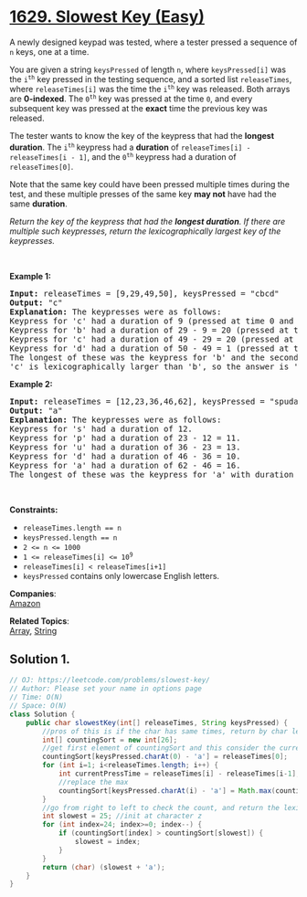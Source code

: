 # [1629. Slowest Key (Easy)](https://leetcode.com/problems/slowest-key/)

<p>A newly designed keypad was tested, where a tester pressed a sequence of <code>n</code> keys, one at a time.</p>

<p>You are given a string <code>keysPressed</code> of length <code>n</code>, where <code>keysPressed[i]</code> was the <code>i<sup>th</sup></code> key pressed in the testing sequence, and a sorted list <code>releaseTimes</code>, where <code>releaseTimes[i]</code> was the time the <code>i<sup>th</sup></code> key was released. Both arrays are <strong>0-indexed</strong>. The <code>0<sup>th</sup></code> key was pressed at the time <code>0</code>,&nbsp;and every subsequent key was pressed at the <strong>exact</strong> time the previous key was released.</p>

<p>The tester wants to know the key of the keypress that had the <strong>longest duration</strong>. The <code>i<sup>th</sup></code><sup> </sup>keypress had a <strong>duration</strong> of <code>releaseTimes[i] - releaseTimes[i - 1]</code>, and the <code>0<sup>th</sup></code> keypress had a duration of <code>releaseTimes[0]</code>.</p>

<p>Note that the same key could have been pressed multiple times during the test, and these multiple presses of the same key <strong>may not</strong> have had the same <strong>duration</strong>.</p>

<p><em>Return the key of the keypress that had the <strong>longest duration</strong>. If there are multiple such keypresses, return the lexicographically largest key of the keypresses.</em></p>

<p>&nbsp;</p>
<p><strong>Example 1:</strong></p>

<pre><strong>Input:</strong> releaseTimes = [9,29,49,50], keysPressed = "cbcd"
<strong>Output:</strong> "c"
<strong>Explanation:</strong> The keypresses were as follows:
Keypress for 'c' had a duration of 9 (pressed at time 0 and released at time 9).
Keypress for 'b' had a duration of 29 - 9 = 20 (pressed at time 9 right after the release of the previous character and released at time 29).
Keypress for 'c' had a duration of 49 - 29 = 20 (pressed at time 29 right after the release of the previous character and released at time 49).
Keypress for 'd' had a duration of 50 - 49 = 1 (pressed at time 49 right after the release of the previous character and released at time 50).
The longest of these was the keypress for 'b' and the second keypress for 'c', both with duration 20.
'c' is lexicographically larger than 'b', so the answer is 'c'.
</pre>

<p><strong>Example 2:</strong></p>

<pre><strong>Input:</strong> releaseTimes = [12,23,36,46,62], keysPressed = "spuda"
<strong>Output:</strong> "a"
<strong>Explanation:</strong> The keypresses were as follows:
Keypress for 's' had a duration of 12.
Keypress for 'p' had a duration of 23 - 12 = 11.
Keypress for 'u' had a duration of 36 - 23 = 13.
Keypress for 'd' had a duration of 46 - 36 = 10.
Keypress for 'a' had a duration of 62 - 46 = 16.
The longest of these was the keypress for 'a' with duration 16.</pre>

<p>&nbsp;</p>
<p><strong>Constraints:</strong></p>

<ul>
	<li><code>releaseTimes.length == n</code></li>
	<li><code>keysPressed.length == n</code></li>
	<li><code>2 &lt;= n &lt;= 1000</code></li>
	<li><code>1 &lt;= releaseTimes[i] &lt;= 10<sup>9</sup></code></li>
	<li><code>releaseTimes[i] &lt; releaseTimes[i+1]</code></li>
	<li><code>keysPressed</code> contains only lowercase English letters.</li>
</ul>

**Companies**:  
[Amazon](https://leetcode.com/company/amazon)

**Related Topics**:  
[Array](https://leetcode.com/tag/array/), [String](https://leetcode.com/tag/string/)

## Solution 1.

```java
// OJ: https://leetcode.com/problems/slowest-key/
// Author: Please set your name in options page
// Time: O(N)
// Space: O(N)
class Solution {
    public char slowestKey(int[] releaseTimes, String keysPressed) {
        //pros of this is if the char has same times, return by char lexxicographically order
        int[] countingSort = new int[26];
        //get first element of countingSort and this consider the currentMaxTime
        countingSort[keysPressed.charAt(0) - 'a'] = releaseTimes[0];
        for (int i=1; i<releaseTimes.length; i++) {
            int currentPressTime = releaseTimes[i] - releaseTimes[i-1];
            //replace the max
            countingSort[keysPressed.charAt(i) - 'a'] = Math.max(countingSort[keysPressed.charAt(i) - 'a'], currentPressTime);
        }
        //go from right to left to check the count, and return the lexi order if the count is same
        int slowest = 25; //init at character z
        for (int index=24; index>=0; index--) {
            if (countingSort[index] > countingSort[slowest]) {
                slowest = index;
            }
        }
        return (char) (slowest + 'a');
    }
}

```
